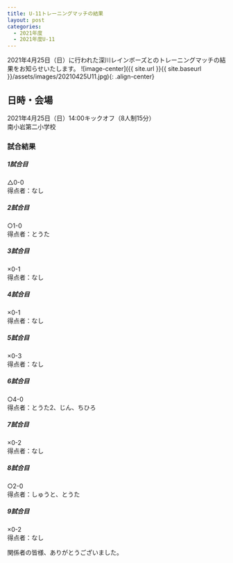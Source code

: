 ```yaml
---
title: U-11トレーニングマッチの結果
layout: post
categories:
  - 2021年度
  - 2021年度U-11
---
```


2021年4月25日（日）に行われた深川レインボーズとのトレーニングマッチの結果をお知らせいたします。
![image-center]({{ site.url }}{{ site.baseurl }}/assets/images/20210425U11.jpg){: .align-center}

## 日時・会場

2021年4月25日（日）14:00キックオフ（8人制15分）  
南小岩第二小学校

### 試合結果

#####  1試合目  
△0-0  
得点者：なし

##### 2試合目  
○1-0  
得点者：とうた

##### 3試合目  
×0-1  
得点者：なし

##### 4試合目  
×0-1  
得点者：なし

##### 5試合目
×0-3  
得点者：なし

##### 6試合目  
○4-0    
得点者：とうた2、じん、ちひろ

##### 7試合目  
×0-2    
得点者：なし

##### 8試合目  
○2-0    
得点者：しゅうと、とうた

##### 9試合目  
×0-2    
得点者：なし


関係者の皆様、ありがとうございました。

